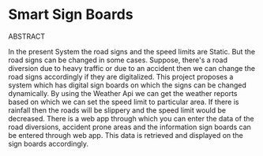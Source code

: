 # Smart Sign Boards
ABSTRACT

In the present System the road signs and the speed limits are Static. 
But the road signs can be changed in some cases. 
Suppose, there's a road diversion due to heavy traffic or due to an accident then we can change the road signs accordingly if they are digitalized.
This project proposes a system which has digital sign boards on which the signs can be changed dynamically. 
By using the Weather Api we can get the weather reports based on which we can set the speed limit to particular area. 
If there is rainfall then the roads will be slippery and the speed limit would be decreased.
There is a web app through which you can enter the data of the road diversions, accident prone areas and the information sign boards can be entered through web app. 
This data is retrieved and displayed on the sign boards accordingly.
